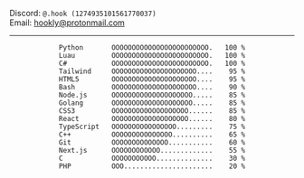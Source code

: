 Discord: `@.hook (1274935101561770037)`  
Email: <a href="mailto:hookly@protonmail.com">hookly@protonmail.com</a>

---
<div align="center">

<!--START_SECTION:Skills-->
```
Python       OOOOOOOOOOOOOOOOOOOOOOOO.   100 %
Luau         OOOOOOOOOOOOOOOOOOOOOOOO.   100 %
C#           OOOOOOOOOOOOOOOOOOOOOOOO.   100 %
Tailwind     OOOOOOOOOOOOOOOOOOOOO....    95 %
HTML5        OOOOOOOOOOOOOOOOOOOOO....    95 %
Bash         OOOOOOOOOOOOOOOOOOOOO....    90 %
Node.js      OOOOOOOOOOOOOOOOOOOO.....    85 %
Golang       OOOOOOOOOOOOOOOOOOOO.....    85 %
CSS3         OOOOOOOOOOOOOOOOOOO......    85 %
React        OOOOOOOOOOOOOOOOOOO......    80 %
TypeScript   OOOOOOOOOOOOOOOO.........    75 %
C++          OOOOOOOOOOOOOOO..........    65 %
Git          OOOOOOOOOOOOOO...........    60 %
Next.js      OOOOOOOOOOOO.............    55 %
C            OOOOOOOOOOO..............    30 %
PHP          OOO......................    20 %
```
<!--END_SECTION:Skills-->
